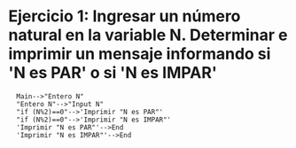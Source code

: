 # Ejercicio 1: Ingresar un número natural en la variable N. Determinar e imprimir un mensaje informando si 'N es PAR' o si 'N es IMPAR'

```mermaid
  Main-->"Entero N"
  "Entero N"-->"Input N"
  "if (N%2)==0"-->'Imprimir "N es PAR"'
  "if (N%2)==0"-->'Imprimir "N es IMPAR"'
  'Imprimir "N es PAR"'-->End
  'Imprimir "N es IMPAR"'-->End
```
